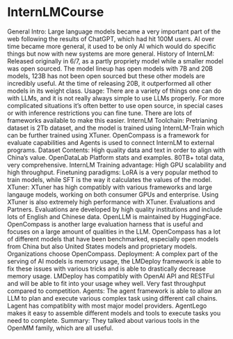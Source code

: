 # InternLMCourse

General Intro:
Large language models became a very important part of the web following the results of ChatGPT, which had hit 100M users.
AI over time became more general, it used to be only AI which would do specific things but now with new systems are more general.
History of InternLM:
Released originally in 6/7, as a partly propriety model while a smaller model was open sourced.
The model lineup has open models with 7B and 20B models, 123B has not been open sourced but these other models are incredibly useful. At the time of releasing 20B,  it outperformed all other models in its weight class.
Usage:
There are a variety of things one can do with LLMs, and it is not really always simple to use LLMs properly. For more complicated situations it’s often better to use open source, in special cases or with inference restrictions you can fine tune. There are lots of frameworks available to make this easier.
InternLM Toolchain:
Pretrianing dataset is 2Tb dataset, and the model is trained using InternLM-Train which can be further trained using XTuner. OpenCompass is a framework for evaluate capabilities and Agents is used to connect InternLM to external programs.
Dataset Contents:
High quality data and text in order to align with China’s value.
OpenDataLab Platform stats and examples.
80TB+ total data, very comprehensive.
InternLM Training advantage:
High GPU scalability and high throughput.
Finetuning paradigms:
LoRA is a very popular method to train models, while SFT is the way it calculates the values of the model.
XTuner:
XTuner has high compatibly with various frameworks and large langauge models, working on both consumer GPUs and enterprise. Using XTuner is also extremely high performance with XTuner.
Evaluations and Partners.
Evaluations are developed by high quality institutions and include lots of English and Chinese data. OpenLLM is maintained by HuggingFace.
OpenCompass is another large evaluation harness that is useful and focuses on a large amount of qualities in the LLM.
OpenCompass has a lot of different models that have been benchmarked, especially open models from China but also United States models and proprietary models. Organizations choose OpenCompass. 
Deployment:
A complex part of the serving of AI models is memory usage, the LMDeploy framework is able to fix these issues with various tricks and is able to drastically decrease memory usage. LMDeploy has compatibly with OpenAI API and RESTFul and will be able to fit into your usage whey well. Very fast throughput compared to competition.
Agents:
The agent framework is able to allow an LLM to plan and execute various complex task using different call chains. Lagent has compatiblity with most major model providers. AgentLego makes it easy to assemble different models and tools to execute tasks you need to complete.
Summary:
They talked about various tools in the OpenMM family, which are all useful.
